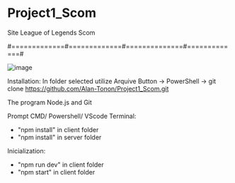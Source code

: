 # Project1_Scom
Site League of Legends Scom

#=============#=============#==============#=============#

![image](https://user-images.githubusercontent.com/84092545/199060698-41708d2b-a5fe-43d7-85b7-a5de3df3c93a.png)


Installation:
In folder selected utilize Arquive Button -> PowerShell -> git clone https://github.com/Alan-Tonon/Project1_Scom.git

The program Node.js and Git

Prompt CMD/ Powershell/ VScode Terminal:
- "npm install" in client folder
- "npm install" in server folder

Inicialization:
- "npm run dev" in client folder
- "npm start" in client folder
